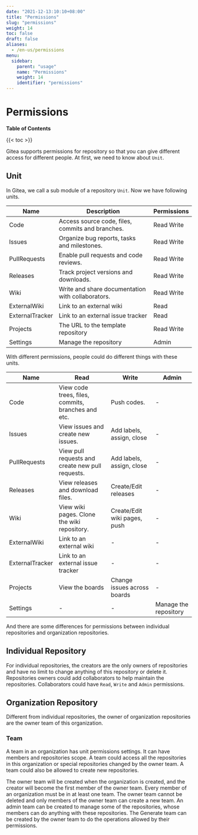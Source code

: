 ```yaml
---
date: "2021-12-13:10:10+08:00"
title: "Permissions"
slug: "permissions"
weight: 14
toc: false
draft: false
aliases:
  - /en-us/permissions
menu:
  sidebar:
    parent: "usage"
    name: "Permissions"
    weight: 14
    identifier: "permissions"
---
```


# Permissions

**Table of Contents**

{{< toc >}}

Gitea supports permissions for repository so that you can give different access for different people. At first, we need to know about `Unit`.

## Unit

In Gitea, we call a sub module of a repository `Unit`. Now we have following units.

| Name            | Description                                          | Permissions |
| --------------- | ---------------------------------------------------- | ----------- |
| Code            | Access source code, files, commits and branches.     | Read Write  |
| Issues          | Organize bug reports, tasks and milestones.          | Read Write  |
| PullRequests    | Enable pull requests and code reviews.               | Read Write  |
| Releases        | Track project versions and downloads.                | Read Write  |
| Wiki            | Write and share documentation with collaborators.    | Read Write  |
| ExternalWiki    | Link to an external wiki                             | Read        |
| ExternalTracker | Link to an external issue tracker                    | Read        |
| Projects        | The URL to the template repository                   | Read Write  |
| Settings        | Manage the repository                                | Admin       |

With different permissions, people could do different things with these units.

| Name            | Read                                               | Write                        | Admin                     |
| --------------- | -------------------------------------------------  | ---------------------------- | ------------------------- |
| Code            | View code trees, files, commits, branches and etc. | Push codes.                  | -                         |
| Issues          | View issues and create new issues.                 | Add labels, assign, close    | -                         |
| PullRequests    | View pull requests and create new pull requests.   | Add labels, assign, close    | -                         |
| Releases        | View releases and download files.                  | Create/Edit releases         | -                         |
| Wiki            | View wiki pages. Clone the wiki repository.        | Create/Edit wiki pages, push | -                         |
| ExternalWiki    | Link to an external wiki                           | -                            | -                         |
| ExternalTracker | Link to an external issue tracker                  | -                            | -                         |
| Projects        | View the boards                                    | Change issues across boards  | -                         |
| Settings        | -                                                  | -                            | Manage the repository     |

And there are some differences for permissions between individual repositories and organization repositories.

## Individual Repository

For individual repositories, the creators are the only owners of repositories and have no limit to change anything of this
repository or delete it. Repositories owners could add collaborators to help maintain the repositories. Collaborators could have `Read`, `Write` and `Admin` permissions.

## Organization Repository

Different from individual repositories, the owner of organization repositories are the owner team of this organization.

### Team

A team in an organization has unit permissions settings. It can have members and repositories scope. A team could access all the repositories in this organization or special repositories changed by the owner team. A team could also be allowed to create new
repositories.

The owner team will be created when the organization is created, and the creator will become the first member of the owner team.
Every member of an organization must be in at least one team. The owner team cannot be deleted and only
members of the owner team can create a new team. An admin team can be created to manage some of the repositories, whose members can do anything with these repositories.
The Generate team can be created by the owner team to do the operations allowed by their permissions.
